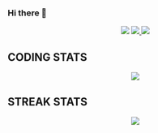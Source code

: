 ### Hi there 👋

<p align='center'>
    <img src='https://visitor-badge-reloaded.herokuapp.com/badge?page_id=xurvan&logo=Github&style=for-the-badge&color=16a085'>
    <a href='https://stackoverflow.com/users/4155138/xurvan' target='_blank'>
        <img src='https://img.shields.io/badge/Stack_Overflow-FE7A16?style=for-the-badge&logo=stack-overflow&logoColor=white'/>
    </a>
    <a href='mailto:xurvan@gmail.com' target='_blank'>
        <img src='https://img.shields.io/badge/Gmail-D14836?style=for-the-badge&logo=gmail&logoColor=white'/>
    </a>
</p>

## **CODING STATS**
<p align = 'center'>
    <img src='https://github-readme-stats.vercel.app/api?username=xurvan&count_private=true&include_all_commits=true&show_icons=true&theme=gotham&hide_border=true&line_height=27'/>
    <!--<img src='https://github-readme-stats.vercel.app/api/top-langs/?username=xurvan&show_icons=true&hide=php,html,typescript,css,markdown,python&theme=gotham&line_height=27&hide_border=true'/>-->
</p>

## **STREAK STATS**
<p align = 'center'>
    <img src='https://github-readme-streak-stats.herokuapp.com/?user=xurvan&theme=gotham&hide_border=true'>
</p>
